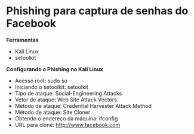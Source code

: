 # Phishing para captura de senhas do Facebook

**Ferramentas**
* Kali Linux
* setoolkit

**Configurando o Phishing no Kali Linux**
* Acesso root: sudo su
* Iniciando o setoolkit: setoolkit
* Tipo de ataque: Social-Engineering Attacks
* Vetor de ataque: Web Site Attack Vectors
* Método de ataque: Credential Harvester Attack Method 
* Método de ataque: Site Cloner
* Obtendo o endereço da máquina: ifconfig
* URL para clone: http://www.facebook.com

